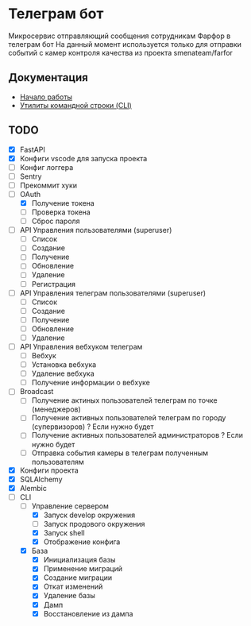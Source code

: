 # Телеграм бот
Микросервис отправляющий сообщения сотрудникам Фарфор в телеграм бот
На данный момент используется только для отправки событий с камер контроля качества из проекта smenateam/farfor


## Документация
* [Начало работы](/docs/getting_started.md)
* [Утилиты командной строки (CLI)](/docs/cli.md)


## TODO
* [x] FastAPI
* [x] Конфиги vscode для запуска проекта
* [ ] Конфиг логгера
* [ ] Sentry
* [ ] Прекоммит хуки
* [ ] OAuth
    * [x] Получение токена
    * [ ] Проверка токена
    * [ ] Сброс пароля
* [ ] API Управления пользователями (superuser)
    * [ ] Список
    * [ ] Создание
    * [ ] Получение
    * [ ] Обновление
    * [ ] Удаление
    * [ ] Регистрация
* [ ] API Управления телеграм пользователями (superuser)
    * [ ] Список
    * [ ] Создание
    * [ ] Получение
    * [ ] Обновление
    * [ ] Удаление
* [ ] API Управления вебхуком телеграм
    * [ ] Вебхук
    * [ ] Установка вебхука
    * [ ] Удаление вебхука
    * [ ] Получение информации о вебхуке
* [ ] Broadcast
    * [ ] Получение актиных пользователей телеграм по точке (менеджеров)
    * [ ] Получение активных пользователей телеграм по городу (супервизоров) ? Если нужно будет
    * [ ] Получение активных пользователей администраторов ? Если нужно будет
    * [ ] Отправка события камеры в телеграм полученным пользователям
* [x] Конфиги проекта
* [x] SQLAlchemy
* [x] Alembic
* [ ] CLI
    * [ ] Управление сервером
        * [x] Запуск develop окружения
        * [ ] Запуск продового окружения
        * [x] Запуск shell
        * [x] Отображение конфига
    * [x] База
        * [x] Инициализация базы
        * [x] Применение миграций
        * [x] Создание миграции
        * [x] Откат изменений
        * [x] Удаление базы
        * [x] Дамп
        * [x] Восстановление из дампа
